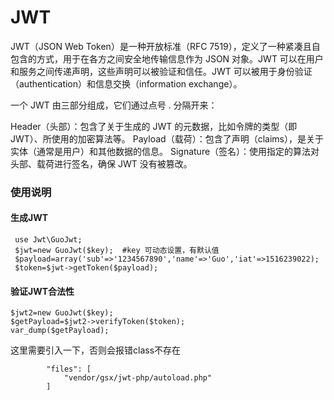 # JWT
JWT（JSON Web Token）是一种开放标准（RFC 7519），定义了一种紧凑且自包含的方式，用于在各方之间安全地传输信息作为 JSON 对象。JWT 可以在用户和服务之间传递声明，这些声明可以被验证和信任。JWT 可以被用于身份验证（authentication）和信息交换（information exchange）。

一个 JWT 由三部分组成，它们通过点号 . 分隔开来：

Header（头部）：包含了关于生成的 JWT 的元数据，比如令牌的类型（即 JWT）、所使用的加密算法等。
Payload（载荷）：包含了声明（claims），是关于实体（通常是用户）和其他数据的信息。
Signature（签名）：使用指定的算法对头部、载荷进行签名，确保 JWT 没有被篡改。

### 使用说明
#### 生成JWT
~~~
 use Jwt\GuoJwt;
 $jwt=new GuoJwt($key);  #key 可动态设置，有默认值
 $payload=array('sub'=>'1234567890','name'=>'Guo','iat'=>1516239022);
 $token=$jwt->getToken($payload);
 ~~~
 #### 验证JWT合法性
 ~~~
 $jwt2=new GuoJwt($key);
 $getPayload=$jwt2->verifyToken($token);
 var_dump($getPayload);
 ~~~
 
 这里需要引入一下，否则会报错class不存在
 ~~~
         "files": [
             "vendor/gsx/jwt-php/autoload.php"
         ]
 ~~~
